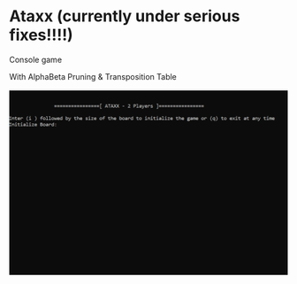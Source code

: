# Ataxx (currently under serious fixes!!!!)

Console game

With AlphaBeta Pruning & Transposition Table


![Ataaxx Demo](Demo/Ataxx.gif)


